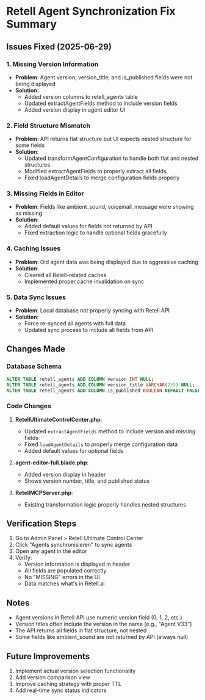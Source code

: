 # Retell Agent Synchronization Fix Summary

## Issues Fixed (2025-06-29)

### 1. Missing Version Information
- **Problem**: Agent version, version_title, and is_published fields were not being displayed
- **Solution**: 
  - Added version columns to retell_agents table
  - Updated extractAgentFields method to include version fields
  - Added version display in agent editor UI

### 2. Field Structure Mismatch
- **Problem**: API returns flat structure but UI expects nested structure for some fields
- **Solution**:
  - Updated transformAgentConfiguration to handle both flat and nested structures
  - Modified extractAgentFields to properly extract all fields
  - Fixed loadAgentDetails to merge configuration fields properly

### 3. Missing Fields in Editor
- **Problem**: Fields like ambient_sound, voicemail_message were showing as missing
- **Solution**:
  - Added default values for fields not returned by API
  - Fixed extraction logic to handle optional fields gracefully

### 4. Caching Issues
- **Problem**: Old agent data was being displayed due to aggressive caching
- **Solution**:
  - Cleared all Retell-related caches
  - Implemented proper cache invalidation on sync

### 5. Data Sync Issues
- **Problem**: Local database not properly syncing with Retell API
- **Solution**:
  - Force re-synced all agents with full data
  - Updated sync process to include all fields from API

## Changes Made

### Database Schema
```sql
ALTER TABLE retell_agents ADD COLUMN version INT NULL;
ALTER TABLE retell_agents ADD COLUMN version_title VARCHAR(255) NULL;
ALTER TABLE retell_agents ADD COLUMN is_published BOOLEAN DEFAULT FALSE;
```

### Code Changes

1. **RetellUltimateControlCenter.php**:
   - Updated `extractAgentFields` method to include version and missing fields
   - Fixed `loadAgentDetails` to properly merge configuration data
   - Added default values for optional fields

2. **agent-editor-full.blade.php**:
   - Added version display in header
   - Shows version number, title, and published status

3. **RetellMCPServer.php**:
   - Existing transformation logic properly handles nested structures

## Verification Steps

1. Go to Admin Panel > Retell Ultimate Control Center
2. Click "Agents synchronisieren" to sync agents
3. Open any agent in the editor
4. Verify:
   - Version information is displayed in header
   - All fields are populated correctly
   - No "MISSING" errors in the UI
   - Data matches what's in Retell.ai

## Notes

- Agent versions in Retell API use numeric version field (0, 1, 2, etc.)
- Version titles often include the version in the name (e.g., "Agent V33")
- The API returns all fields in flat structure, not nested
- Some fields like ambient_sound are not returned by API (always null)

## Future Improvements

1. Implement actual version selection functionality
2. Add version comparison view
3. Improve caching strategy with proper TTL
4. Add real-time sync status indicators